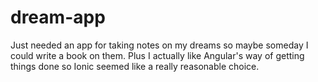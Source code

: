 # dream-app
Just needed an app for taking notes on my dreams so maybe someday I could write a book on them.
Plus I actually like Angular's way of getting things done so Ionic seemed like a really reasonable choice.
